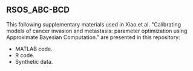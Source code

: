 ## RSOS_ABC-BCD ##

This following supplementary materials used in Xiao et al. "Calibrating models of cancer invasion and metastasis: parameter optimization using Approximate Bayesian Computation." are presented in this repository:

* MATLAB code.  
* R code. 
* Synthetic data.
